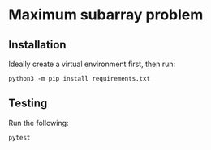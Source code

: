 # Maximum subarray problem

## Installation

Ideally create a virtual environment first, then run:

`python3 -m pip install requirements.txt`


## Testing 

Run the following:

`pytest`